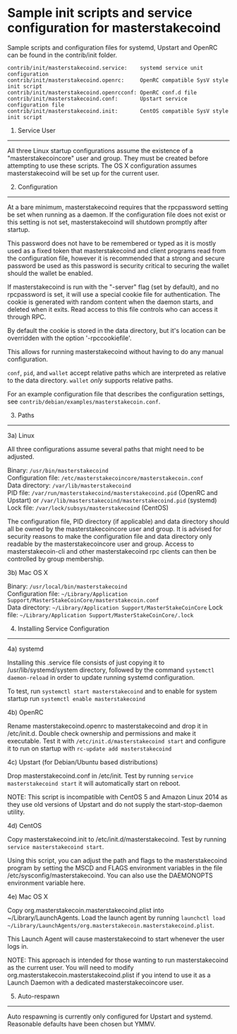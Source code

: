Sample init scripts and service configuration for masterstakecoind
==========================================================

Sample scripts and configuration files for systemd, Upstart and OpenRC
can be found in the contrib/init folder.

    contrib/init/masterstakecoind.service:    systemd service unit configuration
    contrib/init/masterstakecoind.openrc:     OpenRC compatible SysV style init script
    contrib/init/masterstakecoind.openrcconf: OpenRC conf.d file
    contrib/init/masterstakecoind.conf:       Upstart service configuration file
    contrib/init/masterstakecoind.init:       CentOS compatible SysV style init script

1. Service User
---------------------------------

All three Linux startup configurations assume the existence of a "masterstakecoincore" user
and group.  They must be created before attempting to use these scripts.
The OS X configuration assumes masterstakecoind will be set up for the current user.

2. Configuration
---------------------------------

At a bare minimum, masterstakecoind requires that the rpcpassword setting be set
when running as a daemon.  If the configuration file does not exist or this
setting is not set, masterstakecoind will shutdown promptly after startup.

This password does not have to be remembered or typed as it is mostly used
as a fixed token that masterstakecoind and client programs read from the configuration
file, however it is recommended that a strong and secure password be used
as this password is security critical to securing the wallet should the
wallet be enabled.

If masterstakecoind is run with the "-server" flag (set by default), and no rpcpassword is set,
it will use a special cookie file for authentication. The cookie is generated with random
content when the daemon starts, and deleted when it exits. Read access to this file
controls who can access it through RPC.

By default the cookie is stored in the data directory, but it's location can be overridden
with the option '-rpccookiefile'.

This allows for running masterstakecoind without having to do any manual configuration.

`conf`, `pid`, and `wallet` accept relative paths which are interpreted as
relative to the data directory. `wallet` *only* supports relative paths.

For an example configuration file that describes the configuration settings,
see `contrib/debian/examples/masterstakecoin.conf`.

3. Paths
---------------------------------

3a) Linux

All three configurations assume several paths that might need to be adjusted.

Binary:              `/usr/bin/masterstakecoind`  
Configuration file:  `/etc/masterstakecoincore/masterstakecoin.conf`  
Data directory:      `/var/lib/masterstakecoind`  
PID file:            `/var/run/masterstakecoind/masterstakecoind.pid` (OpenRC and Upstart) or `/var/lib/masterstakecoind/masterstakecoind.pid` (systemd)  
Lock file:           `/var/lock/subsys/masterstakecoind` (CentOS)  

The configuration file, PID directory (if applicable) and data directory
should all be owned by the masterstakecoincore user and group.  It is advised for security
reasons to make the configuration file and data directory only readable by the
masterstakecoincore user and group.  Access to masterstakecoin-cli and other masterstakecoind rpc clients
can then be controlled by group membership.

3b) Mac OS X

Binary:              `/usr/local/bin/masterstakecoind`  
Configuration file:  `~/Library/Application Support/MasterStakeCoinCore/masterstakecoin.conf`  
Data directory:      `~/Library/Application Support/MasterStakeCoinCore`
Lock file:           `~/Library/Application Support/MasterStakeCoinCore/.lock`

4. Installing Service Configuration
-----------------------------------

4a) systemd

Installing this .service file consists of just copying it to
/usr/lib/systemd/system directory, followed by the command
`systemctl daemon-reload` in order to update running systemd configuration.

To test, run `systemctl start masterstakecoind` and to enable for system startup run
`systemctl enable masterstakecoind`

4b) OpenRC

Rename masterstakecoind.openrc to masterstakecoind and drop it in /etc/init.d.  Double
check ownership and permissions and make it executable.  Test it with
`/etc/init.d/masterstakecoind start` and configure it to run on startup with
`rc-update add masterstakecoind`

4c) Upstart (for Debian/Ubuntu based distributions)

Drop masterstakecoind.conf in /etc/init.  Test by running `service masterstakecoind start`
it will automatically start on reboot.

NOTE: This script is incompatible with CentOS 5 and Amazon Linux 2014 as they
use old versions of Upstart and do not supply the start-stop-daemon utility.

4d) CentOS

Copy masterstakecoind.init to /etc/init.d/masterstakecoind. Test by running `service masterstakecoind start`.

Using this script, you can adjust the path and flags to the masterstakecoind program by
setting the MSCD and FLAGS environment variables in the file
/etc/sysconfig/masterstakecoind. You can also use the DAEMONOPTS environment variable here.

4e) Mac OS X

Copy org.masterstakecoin.masterstakecoind.plist into ~/Library/LaunchAgents. Load the launch agent by
running `launchctl load ~/Library/LaunchAgents/org.masterstakecoin.masterstakecoind.plist`.

This Launch Agent will cause masterstakecoind to start whenever the user logs in.

NOTE: This approach is intended for those wanting to run masterstakecoind as the current user.
You will need to modify org.masterstakecoin.masterstakecoind.plist if you intend to use it as a
Launch Daemon with a dedicated masterstakecoincore user.

5. Auto-respawn
-----------------------------------

Auto respawning is currently only configured for Upstart and systemd.
Reasonable defaults have been chosen but YMMV.
